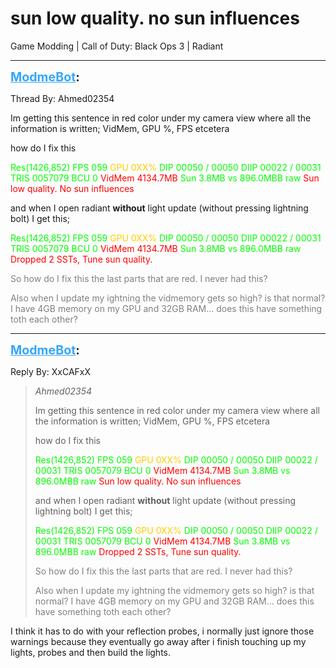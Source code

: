 # sun low quality. no sun influences
Game Modding | Call of Duty: Black Ops 3 | Radiant

---
<strong style="font-size: 1.4em;"><span style="text-decoration: underline;text-decoration-color: #34a7f9;"><span style="color:#34a7f9;">ModmeBot</span></span>:</strong>

<p>Thread By: Ahmed02354<br /><p style="text-align:left;">Im getting this sentence in red color under my camera view where all the information is written; VidMem, GPU %, FPS etcetera</p><p style="text-align:left;">how do I fix this</p><p style="text-align:left;"></p><p style="text-align:left;"><span style="color:#ff0000;"><span style="color:#00ff00;">Res(1426,852)   FPS 059   <span style="color:#ffcc00;">GPU 0XX%   <span style="color:#00ff00;">DIP 00050 / 00050  DIIP 00022 / 00031 TRIS 0057079 BCU 0   <span style="color:#ff0000;">VidMem 4134.7MB   <span style="color:#339966;"><span style="color:#00ff00;">Sun 3.8MB vs 896.0MBB raw</span></span></span></span></span>   </span>Sun low quality. No sun influences </span></p><p style="text-align:left;"></p><p style="text-align:left;"></p><p style="text-align:left;">and when I open radiant <strong>without</strong> light update (without pressing lightning bolt) I get this;</p><p style="text-align:left;"></p><p style="text-align:left;"></p><p style="text-align:left;"><span style="color:#ffffff;"><span style="color:#00ff00;">Res(1426,852)   FPS 059   <span style="color:#ffcc00;">GPU 0XX%   <span style="color:#00ff00;">DIP 00050 / 00050  DIIP 00022 / 00031 TRIS 0057079 BCU 0</span>   <span style="color:#ff0000;">VidMem 4134.7MB   <span style="color:#00ff00;">Sun 3.8MB vs 896.0MBB raw</span></span></span>  <span style="color:#ff0000;">Dropped 2 SSTs, Tune sun quality.</span></span></span></p><p style="text-align:left;"><span style="color:#ffffff;"><span style="color:#00ff00;"></span></span></p><p style="text-align:left;"><span style="color:#808080;">So how do I fix this the last parts that are red. I never had this?</span></p><p style="text-align:left;"><span style="color:#808080;">Also when I update my ightning the vidmemory gets so high? is that normal? I have 4GB memory on my GPU and 32GB RAM... does this have something toth each other?</span></p><p style="text-align:left;"><span style="color:#808080;"></span></p><p style="text-align:left;"></p></p>

---
<strong style="font-size: 1.4em;"><span style="text-decoration: underline;text-decoration-color: #34a7f9;"><span style="color:#34a7f9;">ModmeBot</span></span>:</strong>

<p>Reply By: XxCAFxX<br /><blockquote><em>Ahmed02354</em><p style="text-align:left;">Im getting this sentence in red color under my camera view where all the information is written; VidMem, GPU %, FPS etcetera</p><p style="text-align:left;">how do I fix this</p><p style="text-align:left;"></p><p style="text-align:left;"><span style="color:#ff0000;"><span style="color:#00ff00;">Res(1426,852)   FPS 059   <span style="color:#ffcc00;">GPU 0XX%   <span style="color:#00ff00;">DIP 00050 / 00050  DIIP 00022 / 00031 TRIS 0057079 BCU 0   <span style="color:#ff0000;">VidMem 4134.7MB   <span style="color:#339966;"><span style="color:#00ff00;">Sun 3.8MB vs 896.0MBB raw</span></span></span></span></span>   </span>Sun low quality. No sun influences </span></p><p style="text-align:left;"></p><p style="text-align:left;"></p><p style="text-align:left;">and when I open radiant <strong>without</strong> light update (without pressing lightning bolt) I get this;</p><p style="text-align:left;"></p><p style="text-align:left;"></p><p style="text-align:left;"><span style="color:#ffffff;"><span style="color:#00ff00;">Res(1426,852)   FPS 059   <span style="color:#ffcc00;">GPU 0XX%   <span style="color:#00ff00;">DIP 00050 / 00050  DIIP 00022 / 00031 TRIS 0057079 BCU 0</span>   <span style="color:#ff0000;">VidMem 4134.7MB   <span style="color:#00ff00;">Sun 3.8MB vs 896.0MBB raw</span></span></span>  <span style="color:#ff0000;">Dropped 2 SSTs, Tune sun quality.</span></span></span></p><p style="text-align:left;"><span style="color:#ffffff;"><span style="color:#00ff00;"></span></span></p><p style="text-align:left;"><span style="color:#808080;">So how do I fix this the last parts that are red. I never had this?</span></p><p style="text-align:left;"><span style="color:#808080;">Also when I update my ightning the vidmemory gets so high? is that normal? I have 4GB memory on my GPU and 32GB RAM... does this have something toth each other?</span></p><p style="text-align:left;"><span style="color:#808080;"></span></p><p style="text-align:left;"></p></blockquote><p style="text-align:left;">I think it has to do with your reflection probes, i normally just ignore those warnings because they eventually go away after i finish touching up my lights, probes and then build the lights.</p></p>
